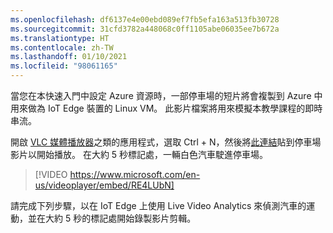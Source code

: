 ```yaml
---
ms.openlocfilehash: df6137e4e00ebd089ef7fb5efa163a513fb30728
ms.sourcegitcommit: 31cfd3782a448068c0ff1105abe06035ee7b672a
ms.translationtype: HT
ms.contentlocale: zh-TW
ms.lasthandoff: 01/10/2021
ms.locfileid: "98061165"
---
```

當您在本快速入門中設定 Azure 資源時，一部停車場的短片將會複製到 Azure 中用來做為 IoT Edge 裝置的 Linux VM。 此影片檔案將用來模擬本教學課程的即時串流。

開啟 [VLC 媒體播放器](https://www.videolan.org/vlc/)之類的應用程式，選取 Ctrl + N，然後將[此連結](https://lvamedia.blob.core.windows.net/public/lots_015.mkv)貼到停車場影片以開始播放。 在大約 5 秒標記處，一輛白色汽車駛進停車場。

> [!VIDEO https://www.microsoft.com/en-us/videoplayer/embed/RE4LUbN]

請完成下列步驟，以在 IoT Edge 上使用 Live Video Analytics 來偵測汽車的運動，並在大約 5 秒的標記處開始錄製影片剪輯。
